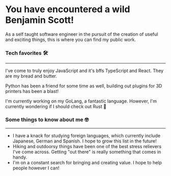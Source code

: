 # You have encountered a wild Benjamin Scott!

As a self taught software engineer in the pursuit of the creation of useful and exciting things, this is where you can find my public work.

### Tech favorites 🛠

---

I've come to truly enjoy JavaScript and it's bffs TypeScript and React. They are my bread and butter.

Python has been a friend for some time as well, building out plugins for 3D printers has been a blast!

I'm currently working on my GoLang, a fantastic language. However, I'm currently wondering if I should check out Rust 🤔

### Some things to know about me 🤓

---

- I have a knack for studying foreign languages, which currently include Japanese, German and Spanish. I hope to grow this list in the future!
- Hiking and outdoorsy things have been one of the best stress relievers I've come across. Getting "out there" is really something that comes in handy.
- I'm on a constant search for bringing and creating value. I hope to help people however I can!
